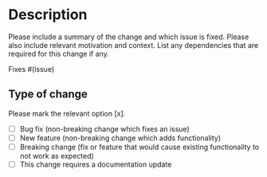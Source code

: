 # Description

Please include a summary of the change and which issue is fixed. Please also include relevant motivation and context. List any dependencies that are required for this change if any.

Fixes #(issue)

## Type of change

Please mark the relevant option [x].

- [ ] Bug fix (non-breaking change which fixes an issue)
- [ ] New feature (non-breaking change which adds functionality)
- [ ] Breaking change (fix or feature that would cause existing functionality to not work as expected)
- [ ] This change requires a documentation update
